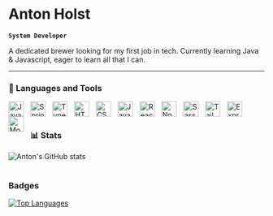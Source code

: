#  Anton Holst

**`System Developer`**

A dedicated brewer looking for my first job in tech. Currently learning Java & Javascript, eager to learn all that I can.



---

### 🧰 Languages and Tools

<img align="left" alt="Java" width="30px" style="padding-right:10px;" src="https://cdn.jsdelivr.net/gh/devicons/devicon/icons/java/java-original.svg"/>
<img align="left" alt="Spring" width="30px" style="padding-right:10px;" src="https://cdn.jsdelivr.net/gh/devicons/devicon/icons/spring/spring-original.svg" />
<img align="left" alt="TypeScript" width="30px" style="padding-right:10px;" src="https://cdn.jsdelivr.net/gh/devicons/devicon/icons/typescript/typescript-plain.svg" />
<img align="left" alt="HTML" width="30px" style="padding-right:10px;" src="https://cdn.jsdelivr.net/gh/devicons/devicon/icons/html5/html5-plain.svg" />
<img align="left" alt="CSS" width="30px" style="padding-right:10px;" src="https://cdn.jsdelivr.net/gh/devicons/devicon/icons/css3/css3-plain.svg" />
<img align="left" alt="JavaScript" width="30px" style="padding-right:10px;" src="https://cdn.jsdelivr.net/gh/devicons/devicon/icons/javascript/javascript-plain.svg" />
<img align="left" alt="React" width="30px" style="padding-right:10px;" src="https://cdn.jsdelivr.net/gh/devicons/devicon/icons/react/react-original.svg" />
<img align="left" alt="NodeJS" width="30px" style="padding-right:10px;" src="https://cdn.jsdelivr.net/gh/devicons/devicon/icons/nodejs/nodejs-original.svg" />
<img align="left" alt="Sass" width="30px" style="padding-right:10px;" src="https://raw.githubusercontent.com/danielcranney/readme-generator/main/public/icons/skills/sass-colored.svg" />
<img align="left" alt="TailwindCSS" width="30px" style="padding-right:10px;" src="https://raw.githubusercontent.com/danielcranney/readme-generator/main/public/icons/skills/tailwindcss-colored.svg" />
<img align="left" alt="Express" width="30px" style="padding-right:10px;" src="https://raw.githubusercontent.com/danielcranney/readme-generator/main/public/icons/skills/express-colored.svg" />
<img align="left" alt="MongoDB" width="30px" style="padding-right:10px;" src="https://raw.githubusercontent.com/danielcranney/readme-generator/main/public/icons/skills/mongodb-colored.svg" />
<br />

#

### 📊 Stats

![Anton's GitHub stats](https://github-readme-stats.vercel.app/api?username=holst9559&show_icons=true&theme=gruvbox)

<!-- ![GitHub Streak](https://streak-stats.demolab.com?user=holst9559&theme=gruvbox&border_radius=4.5) -->

#

### Badges

<a href="https://github.com/saeraa" align="left"><img src="https://github-readme-stats.vercel.app/api/top-langs/?username=holst9559&langs_count=10&title_color=0891b2&text_color=ffffff&icon_color=0891b2&bg_color=1c1917&hide_border=true&locale=en&custom_title=Top%20%Languages" alt="Top Languages" /></a>
